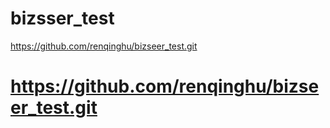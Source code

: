 # bizsser_test
https://github.com/renqinghu/bizseer_test.git
# https://github.com/renqinghu/bizseer_test.git
